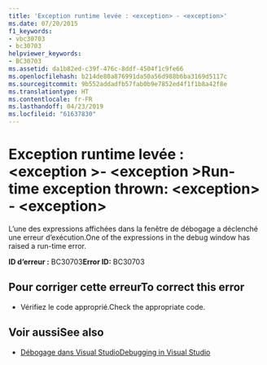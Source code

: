 ```yaml
---
title: 'Exception runtime levée : <exception> - <exception>'
ms.date: 07/20/2015
f1_keywords:
- vbc30703
- bc30703
helpviewer_keywords:
- BC30703
ms.assetid: da1b82ed-c39f-476c-8ddf-4504f1c9fe66
ms.openlocfilehash: b214de80a876991da50a56d988b6ba3169d5117c
ms.sourcegitcommit: 9b552addadfb57fab0b9e7852ed4f1f1b8a42f8e
ms.translationtype: HT
ms.contentlocale: fr-FR
ms.lasthandoff: 04/23/2019
ms.locfileid: "61637830"
---
```

# <a name="run-time-exception-thrown-exception---exception"></a><span data-ttu-id="75db8-102">Exception runtime levée : \<exception >- \<exception ></span><span class="sxs-lookup"><span data-stu-id="75db8-102">Run-time exception thrown: \<exception> - \<exception></span></span>
<span data-ttu-id="75db8-103">L’une des expressions affichées dans la fenêtre de débogage a déclenché une erreur d’exécution.</span><span class="sxs-lookup"><span data-stu-id="75db8-103">One of the expressions in the debug window has raised a run-time error.</span></span>  
  
 <span data-ttu-id="75db8-104">**ID d’erreur :** BC30703</span><span class="sxs-lookup"><span data-stu-id="75db8-104">**Error ID:** BC30703</span></span>  
  
## <a name="to-correct-this-error"></a><span data-ttu-id="75db8-105">Pour corriger cette erreur</span><span class="sxs-lookup"><span data-stu-id="75db8-105">To correct this error</span></span>  
  
- <span data-ttu-id="75db8-106">Vérifiez le code approprié.</span><span class="sxs-lookup"><span data-stu-id="75db8-106">Check the appropriate code.</span></span>  
  
## <a name="see-also"></a><span data-ttu-id="75db8-107">Voir aussi</span><span class="sxs-lookup"><span data-stu-id="75db8-107">See also</span></span>

- [<span data-ttu-id="75db8-108">Débogage dans Visual Studio</span><span class="sxs-lookup"><span data-stu-id="75db8-108">Debugging in Visual Studio</span></span>](/visualstudio/debugger/debugging-in-visual-studio)
